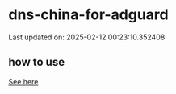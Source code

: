 # dns-china-for-adguard

Last updated on: 2025-02-12 00:23:10.352408

## how to use

[See here](https://github.com/AdguardTeam/AdGuardHome/wiki/Configuration#upstreams-from-file)
